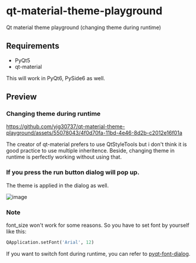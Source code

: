 # qt-material-theme-playground
Qt material theme playground (changing theme during runtime)

## Requirements
* PyQt5
* qt-material

This will work in PyQt6, PySide6 as well.

## Preview
### Changing theme during runtime

https://github.com/yjg30737/qt-material-theme-playground/assets/55078043/4f0d70fa-11bd-4e46-8d2b-c2012e16f01a

The creator of qt-material prefers to use QtStyleTools but i don't think it is good practice to use multiple inheritence.
Beside, changing theme in runtime is perfectly working without using that.

### If you press the run button dialog will pop up.

The theme is applied in the dialog as well.

![image](https://github.com/yjg30737/qt-material-theme-playground/assets/55078043/e5afe67d-5b66-474d-af76-1e2b3753ecdd)

### Note
font_size won't work for some reasons. So you have to set font by yourself like this:

```python
QApplication.setFont('Arial', 12)
```

If you want to switch font during runtime, you can refer to <a href="https://github.com/yjg30737/pyqt-font-dialog.git">pyqt-font-dialog</a>.
